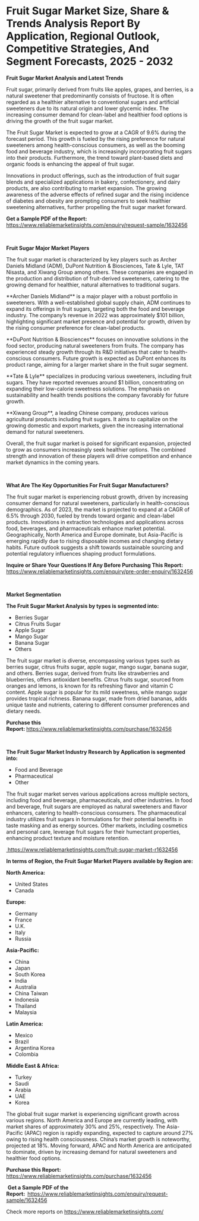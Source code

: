 <p><h1>Fruit Sugar Market Size, Share & Trends Analysis Report By Application, Regional Outlook, Competitive Strategies, And Segment Forecasts, 2025 - 2032</h1></p><p><strong>Fruit Sugar Market Analysis and Latest Trends</strong></p>
<p><p>Fruit sugar, primarily derived from fruits like apples, grapes, and berries, is a natural sweetener that predominantly consists of fructose. It is often regarded as a healthier alternative to conventional sugars and artificial sweeteners due to its natural origin and lower glycemic index. The increasing consumer demand for clean-label and healthier food options is driving the growth of the fruit sugar market.</p><p>The Fruit Sugar Market is expected to grow at a CAGR of 9.6% during the forecast period. This growth is fueled by the rising preference for natural sweeteners among health-conscious consumers, as well as the booming food and beverage industry, which is increasingly incorporating fruit sugars into their products. Furthermore, the trend toward plant-based diets and organic foods is enhancing the appeal of fruit sugar. </p><p>Innovations in product offerings, such as the introduction of fruit sugar blends and specialized applications in bakery, confectionery, and dairy products, are also contributing to market expansion. The growing awareness of the adverse effects of refined sugar and the rising incidence of diabetes and obesity are prompting consumers to seek healthier sweetening alternatives, further propelling the fruit sugar market forward.</p></p>
<p><strong>Get a Sample PDF of the Report:&nbsp;</strong> <a href="https://www.reliablemarketinsights.com/enquiry/request-sample/1632456?utm_campaign=2454&utm_medium=2&utm_source=Github&utm_content=ia&utm_term=07042025&utm_id=fruit-sugar">https://www.reliablemarketinsights.com/enquiry/request-sample/1632456</a></p>
<p>&nbsp;</p>
<p><strong>Fruit Sugar Major Market Players</strong></p>
<p><p>The fruit sugar market is characterized by key players such as Archer Daniels Midland (ADM), DuPont Nutrition & Biosciences, Tate & Lyle, TAT Nisasta, and Xiwang Group among others. These companies are engaged in the production and distribution of fruit-derived sweeteners, catering to the growing demand for healthier, natural alternatives to traditional sugars.</p><p>**Archer Daniels Midland** is a major player with a robust portfolio in sweeteners. With a well-established global supply chain, ADM continues to expand its offerings in fruit sugars, targeting both the food and beverage industry. The company’s revenue in 2022 was approximately $101 billion, highlighting significant market presence and potential for growth, driven by the rising consumer preference for clean-label products.</p><p>**DuPont Nutrition & Biosciences** focuses on innovative solutions in the food sector, producing natural sweeteners from fruits. The company has experienced steady growth through its R&D initiatives that cater to health-conscious consumers. Future growth is expected as DuPont enhances its product range, aiming for a larger market share in the fruit sugar segment.</p><p>**Tate & Lyle** specializes in producing various sweeteners, including fruit sugars. They have reported revenues around $1 billion, concentrating on expanding their low-calorie sweetness solutions. The emphasis on sustainability and health trends positions the company favorably for future growth.</p><p>**Xiwang Group**, a leading Chinese company, produces various agricultural products including fruit sugars. It aims to capitalize on the growing domestic and export markets, given the increasing international demand for natural sweeteners.</p><p>Overall, the fruit sugar market is poised for significant expansion, projected to grow as consumers increasingly seek healthier options. The combined strength and innovation of these players will drive competition and enhance market dynamics in the coming years.</p></p>
<p>&nbsp;</p>
<p><strong>What Are The Key Opportunities For Fruit Sugar Manufacturers?</strong></p>
<p><p>The fruit sugar market is experiencing robust growth, driven by increasing consumer demand for natural sweeteners, particularly in health-conscious demographics. As of 2023, the market is projected to expand at a CAGR of 6.5% through 2030, fueled by trends toward organic and clean-label products. Innovations in extraction technologies and applications across food, beverages, and pharmaceuticals enhance market potential. Geographically, North America and Europe dominate, but Asia-Pacific is emerging rapidly due to rising disposable incomes and changing dietary habits. Future outlook suggests a shift towards sustainable sourcing and potential regulatory influences shaping product formulations.</p></p>
<p><strong>Inquire or Share Your Questions If Any Before Purchasing This Report:</strong> <a href="https://www.reliablemarketinsights.com/enquiry/pre-order-enquiry/1632456?utm_campaign=2454&utm_medium=2&utm_source=Github&utm_content=ia&utm_term=07042025&utm_id=fruit-sugar">https://www.reliablemarketinsights.com/enquiry/pre-order-enquiry/1632456</a></p>
<p>&nbsp;</p>
<p><strong>Market Segmentation</strong></p>
<p><strong>The Fruit Sugar Market Analysis by types is segmented into:</strong></p>
<p><ul><li>Berries Sugar</li><li>Citrus Fruits Sugar</li><li>Apple Sugar</li><li>Mango Sugar</li><li>Banana Sugar</li><li>Others</li></ul></p>
<p><p>The fruit sugar market is diverse, encompassing various types such as berries sugar, citrus fruits sugar, apple sugar, mango sugar, banana sugar, and others. Berries sugar, derived from fruits like strawberries and blueberries, offers antioxidant benefits. Citrus fruits sugar, sourced from oranges and lemons, is known for its refreshing flavor and vitamin C content. Apple sugar is popular for its mild sweetness, while mango sugar provides tropical richness. Banana sugar, made from dried bananas, adds unique taste and nutrients, catering to different consumer preferences and dietary needs.</p></p>
<p><strong>Purchase this Report:&nbsp;</strong><a href="https://www.reliablemarketinsights.com/purchase/1632456?utm_campaign=2454&utm_medium=2&utm_source=Github&utm_content=ia&utm_term=07042025&utm_id=fruit-sugar">https://www.reliablemarketinsights.com/purchase/1632456</a></p>
<p>&nbsp;</p>
<p><strong>The Fruit Sugar Market Industry Research by Application is segmented into:</strong></p>
<p><ul><li>Food and Beverage</li><li>Pharmaceutical</li><li>Other</li></ul></p>
<p><p>The fruit sugar market serves various applications across multiple sectors, including food and beverage, pharmaceuticals, and other industries. In food and beverage, fruit sugars are employed as natural sweeteners and flavor enhancers, catering to health-conscious consumers. The pharmaceutical industry utilizes fruit sugars in formulations for their potential benefits in taste masking and as energy sources. Other markets, including cosmetics and personal care, leverage fruit sugars for their humectant properties, enhancing product texture and moisture retention.</p></p>
<p><a href="https://www.reliablemarketinsights.com/fruit-sugar-market-r1632456?utm_campaign=2454&utm_medium=2&utm_source=Github&utm_content=ia&utm_term=07042025&utm_id=fruit-sugar">&nbsp;https://www.reliablemarketinsights.com/fruit-sugar-market-r1632456</a></p>
<p><strong>In terms of Region, the Fruit Sugar Market Players available by Region are:</strong></p>
<p>
    <p> <strong> North America: </strong>
        <ul>
            <li>United States</li>
            <li>Canada</li>
        </ul>
        </p> 
    <p> <strong> Europe: </strong>
        <ul>
            <li>Germany</li>
            <li>France</li>
            <li>U.K.</li>
            <li>Italy</li>
            <li>Russia</li>
        </ul>
        </p> 
    <p> <strong> Asia-Pacific: </strong>
        <ul>
            <li>China</li>
            <li>Japan</li>
            <li>South Korea</li>
            <li>India</li>
            <li>Australia</li>
            <li>China Taiwan</li>
            <li>Indonesia</li>
            <li>Thailand</li>
            <li>Malaysia</li>
        </ul>
        </p> 
    <p> <strong> Latin America: </strong>
        <ul>
            <li>Mexico</li>
            <li>Brazil</li>
            <li>Argentina Korea</li>
            <li>Colombia</li>
        </ul>
        </p> 
    <p> <strong> Middle East & Africa: </strong>
        <ul>
            <li>Turkey</li>
            <li>Saudi</li>
            <li>Arabia</li>
            <li>UAE</li>
            <li>Korea</li>
        </ul>
    </p>
    </p>
<p><p>The global fruit sugar market is experiencing significant growth across various regions. North America and Europe are currently leading, with market shares of approximately 30% and 25%, respectively. The Asia-Pacific (APAC) region is rapidly expanding, expected to capture around 27% owing to rising health consciousness. China’s market growth is noteworthy, projected at 18%. Moving forward, APAC and North America are anticipated to dominate, driven by increasing demand for natural sweeteners and healthier food options.</p></p>
<p><strong>Purchase this Report: </strong><a href="https://www.reliablemarketinsights.com/purchase/1632456?utm_campaign=2454&utm_medium=2&utm_source=Github&utm_content=ia&utm_term=07042025&utm_id=fruit-sugar">https://www.reliablemarketinsights.com/purchase/1632456</a></p>
<p>&nbsp;<strong>Get a Sample PDF of the Report:&nbsp;&nbsp;</strong><a href="https://www.reliablemarketinsights.com/enquiry/request-sample/1632456?utm_campaign=2454&utm_medium=2&utm_source=Github&utm_content=ia&utm_term=07042025&utm_id=fruit-sugar">https://www.reliablemarketinsights.com/enquiry/request-sample/1632456</a></p>
<p><strong></strong></p>
<p>Check more reports on <a href="https://www.reliablemarketinsights.com/?utm_campaign=2454&utm_medium=2&utm_source=Github&utm_content=ia&utm_term=07042025&utm_id=fruit-sugar">https://www.reliablemarketinsights.com/</a></p>